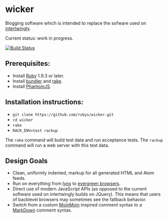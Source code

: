 wicker
======

Blogging software which is intended to replace the sofware used on [intertwingly](http://intertwingly.net/blog/).

Current status: work in progress.

[![Build Status](https://travis-ci.org/rubys/wicker.svg)](https://travis-ci.org/rubys/wicker)

Prerequisites:
---

* Install [Ruby](https://www.ruby-lang.org/en/) 1.9.3 or later.
* Install [bundler](http://bundler.io/) and [rake](http://docs.seattlerb.org/rake/).
* Install [PhantomJS](http://phantomjs.org/).

Installation instructions:
---

* `git clone https://github.com/rubys/wicker.git`
* `cd wicker`
* `rake`
* `RACK_ENV=test rackup`

The `rake` command will build test data and run acceptance tests.  The `rackup` command will run a web server with
this test data.

Design Goals
---

* Clean, uniformly indented, markup for all generated HTML and Atom feeds.
* Run on everything from [lynx](http://lynx.isc.org/) to 
  [evergreen browsers](http://www.yeti.co/blog/evergreen-web-browser).
* Direct use of modern JavaScript APIs (as opposed to the current software used on intertwingly builds on JQuery).
  This means that users of backlevel browsers may sometimes see the fallback behavior.
* Switch from a custom [MoinMoin](http://moinmo.in/) inspired comment syntax to a
  [MarkDown](https://help.github.com/articles/github-flavored-markdown/) comment syntax.
